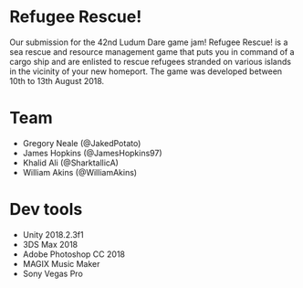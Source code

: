 # Refugee Rescue!
Our submission for the 42nd Ludum Dare game jam! Refugee Rescue! is a sea rescue and resource management game that puts you in command of a cargo ship and are enlisted to rescue refugees stranded on various islands in the vicinity of your new homeport. The game was developed between 10th to 13th August 2018.
# Team
* Gregory Neale (@JakedPotato)
* James Hopkins (@JamesHopkins97)
* Khalid Ali (@SharktallicA)
* William Akins (@WilliamAkins)
# Dev tools
* Unity 2018.2.3f1
* 3DS Max 2018
* Adobe Photoshop CC 2018
* MAGIX Music Maker
* Sony Vegas Pro
